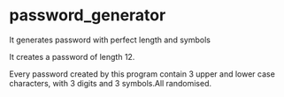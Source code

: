 # password_generator
It generates password with perfect length and symbols

It creates a password of length 12.

Every password created by this program
contain 3 upper and lower case characters,
with 3 digits and 3 symbols.All randomised.
